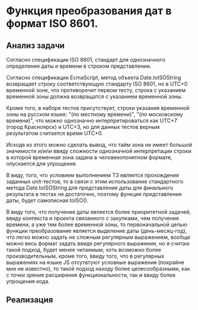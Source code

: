 # Функция преобразования дат в формат ISO 8601.

## Анализ задачи

Согласно спецификации ISO 8601, стандарт для однозначного определение даты и времени в строком представлении. 

Согласно спецификации EcmaScript, метод объекта Date.toISOString 
возвращает строку соответствующую стандарту ISO 8601, но в UTC+0 временной зоне, что противоречит первом тесту, строка с указанием временной зоны должна возвращатся с указанием временной зоны. 

Кроме того, в наборе тестов присутствует, строки указания временной зоны на русском языке: "(по местному времени)", "(по московскому времени)", что можно однозначно интерпретироваться как UTC+7 (город Красноярск) и UTC+3, но для данных тестов верным результатом считается время UTC+0. 

Исходя из этого можно сделать вывод, что тайм зона не имеет большой значимости и/или ввиду сложности однозначной интерпретации строки в которой временная зона задана в человекопонятном формате, опускается для упрощения. 

В виду, того, что условием выполнением ТЗ является прохождения заданных unit-тестов, то в связи с этим использование стандартного метода Date.toISOString для представления даты для финального результата в тестах не достаточно, поэтому функция представления даты, будет самописная toISO(). 

В виду того, что получение даты является более приоритетной задачей, ввиду контекста и проекта связанного с закупками, чем получение времени, а уже тем более временной зоны, то первоначальной целью функции преобразование является выделение даты (день-месяц-год), что легко можно задать не сложным регулярным выражением, вообще можно весь формат задать ввиде регулярного выражения, но я считаю такой подход, будет менее читаемым, хоть возможно более производительным, кроме того, ввиду того, что в регулярных выражениях на языке JS отсутвтуют условные выражения (покрайне мне не известно), то такой подход находу более целесообразными, как с точки зрения расширения функциональности, так и ввиду более упрощения кода. 

## Реализация

